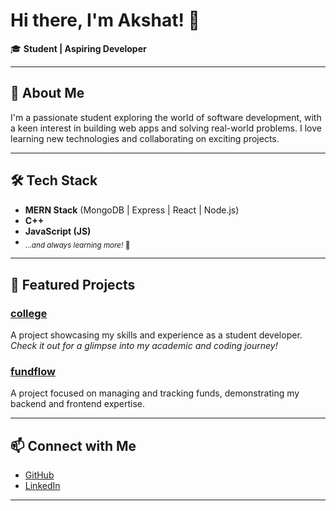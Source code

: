 # Hi there, I'm Akshat! 👋

🎓 **Student | Aspiring Developer**

---

## 🚀 About Me

I'm a passionate student exploring the world of software development, with a keen interest in building web apps and solving real-world problems. I love learning new technologies and collaborating on exciting projects.

---

## 🛠️ Tech Stack

- **MERN Stack** (MongoDB | Express | React | Node.js)
- **C++**
- **JavaScript (JS)**
- <sub>*...and always learning more!* 🚀</sub>

---

## 📌 Featured Projects

### [college](https://github.com/akshat20000/college)
A project showcasing my skills and experience as a student developer.  
*Check it out for a glimpse into my academic and coding journey!*

### [fundflow](https://github.com/akshat20000/fundflow)
A project focused on managing and tracking funds, demonstrating my backend and frontend expertise.

---

## 📫 Connect with Me

- [GitHub](https://github.com/akshat20000)
- [LinkedIn](#) <!-- Add your LinkedIn link here when ready! -->

---

<!--
*Fun facts, hobbies, or more about you can go here!*
-->

<!--
Badges, stats, or cool widgets? Add them below!
-->
